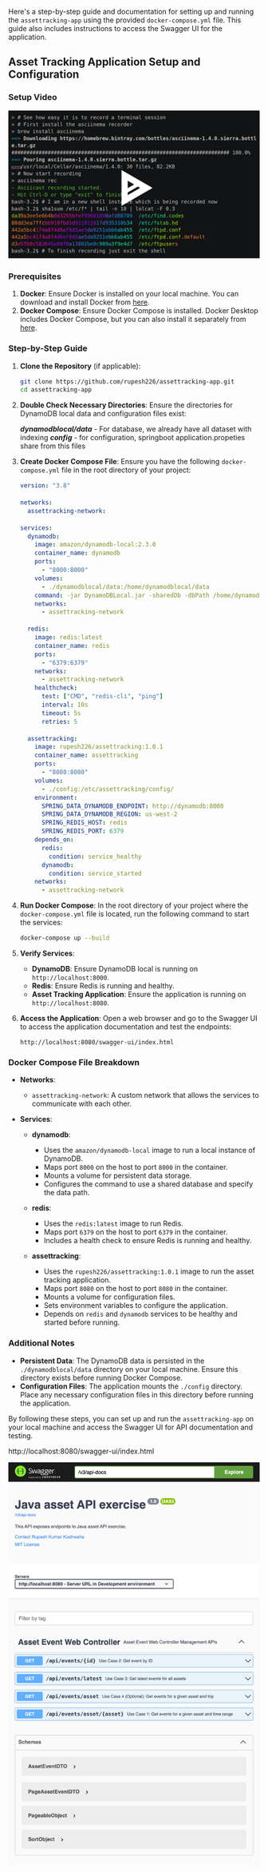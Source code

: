 Here's a step-by-step guide and documentation for setting up and running the `assettracking-app` using the provided `docker-compose.yml` file. This guide also includes instructions to access the Swagger UI for the application.

## Asset Tracking Application Setup and Configuration

### Setup Video

[![Watch the video](https://github.com/rupesh226/assettracking-app/blob/main/img/gHrep.png)](https://www.youtube.com/watch?v=s_TeDU3cSKw)

### Prerequisites

1. **Docker**: Ensure Docker is installed on your local machine. You can download and install Docker from [here](https://www.docker.com/products/docker-desktop).
2. **Docker Compose**: Ensure Docker Compose is installed. Docker Desktop includes Docker Compose, but you can also install it separately from [here](https://docs.docker.com/compose/install/).

### Step-by-Step Guide

1. **Clone the Repository** (if applicable):

   ```bash
   git clone https://github.com/rupesh226/assettracking-app.git
   cd assettracking-app
   ```

2. **Double Check Necessary Directories**:
   Ensure the directories for DynamoDB local data and configuration files exist:

   **_dynamodblocal/data_** - For database, we already have all dataset with indexing
   **_config_** - for configuration, springboot application.propeties share from this files

3. **Create Docker Compose File**:
   Ensure you have the following `docker-compose.yml` file in the root directory of your project:

   ```yaml
   version: "3.8"

   networks:
     assettracking-network:

   services:
     dynamodb:
       image: amazon/dynamodb-local:2.3.0
       container_name: dynamodb
       ports:
         - "8000:8000"
       volumes:
         - ./dynamodblocal/data:/home/dynamodblocal/data
       command: -jar DynamoDBLocal.jar -sharedDb -dbPath /home/dynamodblocal/data
       networks:
         - assettracking-network

     redis:
       image: redis:latest
       container_name: redis
       ports:
         - "6379:6379"
       networks:
         - assettracking-network
       healthcheck:
         test: ["CMD", "redis-cli", "ping"]
         interval: 10s
         timeout: 5s
         retries: 5

     assettracking:
       image: rupesh226/assettracking:1.0.1
       container_name: assettracking
       ports:
         - "8080:8080"
       volumes:
         - ./config:/etc/assettracking/config/
       environment:
         SPRING_DATA_DYNAMODB_ENDPOINT: http://dynamodb:8000
         SPRING_DATA_DYNAMODB_REGION: us-west-2
         SPRING_REDIS_HOST: redis
         SPRING_REDIS_PORT: 6379
       depends_on:
         redis:
           condition: service_healthy
         dynamodb:
           condition: service_started
       networks:
         - assettracking-network
   ```

4. **Run Docker Compose**:
   In the root directory of your project where the `docker-compose.yml` file is located, run the following command to start the services:

   ```bash
   docker-compose up --build
   ```

5. **Verify Services**:

   - **DynamoDB**: Ensure DynamoDB local is running on `http://localhost:8000`.
   - **Redis**: Ensure Redis is running and healthy.
   - **Asset Tracking Application**: Ensure the application is running on `http://localhost:8080`.

6. **Access the Application**:
   Open a web browser and go to the Swagger UI to access the application documentation and test the endpoints:
   ```
   http://localhost:8080/swagger-ui/index.html
   ```

### Docker Compose File Breakdown

- **Networks**:

  - `assettracking-network`: A custom network that allows the services to communicate with each other.

- **Services**:

  - **dynamodb**:

    - Uses the `amazon/dynamodb-local` image to run a local instance of DynamoDB.
    - Maps port `8000` on the host to port `8000` in the container.
    - Mounts a volume for persistent data storage.
    - Configures the command to use a shared database and specify the data path.

  - **redis**:

    - Uses the `redis:latest` image to run Redis.
    - Maps port `6379` on the host to port `6379` in the container.
    - Includes a health check to ensure Redis is running and healthy.

  - **assettracking**:
    - Uses the `rupesh226/assettracking:1.0.1` image to run the asset tracking application.
    - Maps port `8080` on the host to port `8080` in the container.
    - Mounts a volume for configuration files.
    - Sets environment variables to configure the application.
    - Depends on `redis` and `dynamodb` services to be healthy and started before running.

### Additional Notes

- **Persistent Data**: The DynamoDB data is persisted in the `./dynamodblocal/data` directory on your local machine. Ensure this directory exists before running Docker Compose.
- **Configuration Files**: The application mounts the `./config` directory. Place any necessary configuration files in this directory before running the application.

By following these steps, you can set up and run the `assettracking-app` on your local machine and access the Swagger UI for API documentation and testing.

http://localhost:8080/swagger-ui/index.html

![Swagger-UI](https://github.com/rupesh226/assettracking-app/blob/main/img/Swagger-UI.png)
